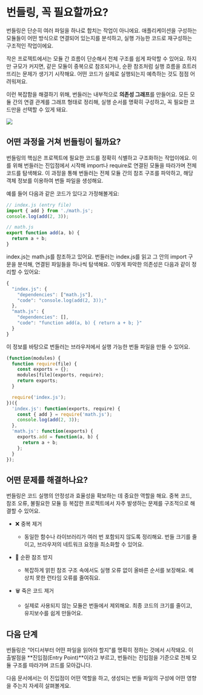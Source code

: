 # 번들링, 꼭 필요할까요?

번들링은 단순히 여러 파일을 하나로 합치는 작업이 아니에요.
애플리케이션을 구성하는 모듈들이 어떤 방식으로 연결되어 있는지를 분석하고, 실행 가능한 코드로 재구성하는 구조적인 작업이에요.

작은 프로젝트에서는 모듈 간 흐름이 단순해서 전체 구조를 쉽게 파악할 수 있어요.
하지만 규모가 커지면, 같은 모듈이 중복으로 참조되거나, 순환 참조처럼 실행 흐름을 흐트러뜨리는 문제가 생기기 시작해요.
어떤 코드가 실제로 실행되는지 예측하는 것도 점점 어려워져요.

이런 복잡함을 해결하기 위해, 번들러는 내부적으로 **의존성 그래프**를 만들어요.
모든 모듈 간의 연결 관계를 그래프 형태로 정리해, 실행 순서를 명확히 구성하고, 꼭 필요한 코드만을 선택할 수 있게 돼요.

![](/images/bundling/dependency-graph.png)

## 어떤 과정을 거쳐 번들링이 될까요?

번들링의 핵심은 프로젝트에 필요한 코드를 정확히 식별하고 구조화하는 작업이에요.
이를 위해 번들러는 진입점에서 시작해 import나 require로 연결된 모듈을 따라가며 전체 코드를 탐색해요.
이 과정을 통해 번들러는 전체 모듈 간의 참조 구조를 파악하고, 해당 객체 정보를 이용하여 번들 파일을 생성해요.

예를 들어 다음과 같은 코드가 있다고 가정해볼게요:
```javascript
// index.js (entry file)
import { add } from './math.js';
console.log(add(2, 3));

// math.js
export function add(a, b) {
  return a + b;
}
```

index.js는 math.js를 참조하고 있어요. 
번들러는 index.js를 읽고 그 안의 import 구문을 분석해, 연결된 파일들을 하나씩 탐색해요.
이렇게 파악한 의존성은 다음과 같이 정리할 수 있어요:
```javascript
{
  "index.js": {
    "dependencies": ["math.js"],
    "code": "console.log(add(2, 3));"
  },
  "math.js": {
    "dependencies": [],
    "code": "function add(a, b) { return a + b; }"
  }
}
```

이 정보를 바탕으로 번들러는 브라우저에서 실행 가능한 번들 파일을 만들 수 있어요.
```javascript
(function(modules) {
  function require(file) {
    const exports = {};
    modules[file](exports, require);
    return exports;
  }

  require('index.js');
})({
  'index.js': function(exports, require) {
    const { add } = require('math.js');
    console.log(add(2, 3));
  },
  'math.js': function(exports) {
    exports.add = function(a, b) {
      return a + b;
    };
  }
});
```

## 어떤 문제를 해결하나요?
번들링은 코드 실행의 안정성과 효율성을 확보하는 데 중요한 역할을 해요.
중복 코드, 참조 오류, 불필요한 모듈 등 복잡한 프로젝트에서 자주 발생하는 문제를 구조적으로 해결할 수 있어요.

- ❌ 중복 제거
  - 동일한 함수나 라이브러리가 여러 번 포함되지 않도록 정리해요. 번들 크기를 줄이고, 브라우저의 네트워크 요청을 최소화할 수 있어요.

- 🔄 순환 참조 방지
  - 복잡하게 얽힌 참조 구조 속에서도 실행 오류 없이 올바른 순서를 보장해요. 예상치 못한 런타임 오류를 줄여줘요.

- 🗑 죽은 코드 제거
  - 실제로 사용되지 않는 모듈은 번들에서 제외해요. 최종 코드의 크기를 줄이고, 유지보수를 쉽게 만들어요.


## 다음 단계
번들링은 “어디서부터 어떤 파일을 읽어야 할지”를 명확히 정하는 것에서 시작돼요.
이 출발점을 **진입점(Entry Point)**이라고 부르고, 번들러는 진입점을 기준으로 전체 모듈 구조를 따라가며 코드를 모아갑니다.

다음 문서에서는 이 진입점이 어떤 역할을 하고, 생성되는 번들 파일의 구성에 어떤 영향을 주는지 자세히 살펴볼게요.
